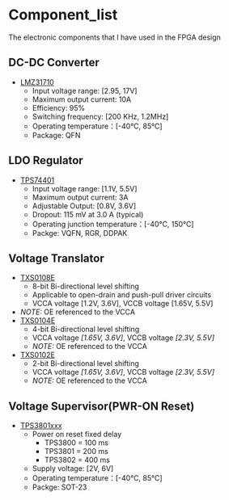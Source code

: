 # Component_list
The electronic components that I have used in the FPGA design 
## DC-DC Converter
- [LMZ31710](http://www.ti.com/lit/ds/symlink/lmz31710.pdf)
    - Input voltage range: [2.95, 17V]
    - Maximum output current: 10A
    - Efficiency: 95%
    - Switching frequency: [200 KHz, 1.2MHz]
    - Operating temperature：[-40℃, 85℃]
    - Package: QFN
## LDO Regulator
- [TPS74401](http://www.ti.com/lit/ds/symlink/tps74401.pdf)
    - Input voltage range: [1.1V, 5.5V]
    - Maximum output current: 3A
    - Adjustable Output: [0.8V, 3.6V]
    - Dropout: 115 mV at 3.0 A (typical)
    - Operating junction temperature：[-40℃, 150℃]
    - Packge: VQFN, RGR, DDPAK

## Voltage Translator
- [TXS0108E](http://www.ti.com/lit/ds/symlink/txs0108e.pdf)
    - 8-bit Bi-directional level shifting
    - Applicable to open-drain and push-pull driver circuits
    - VCCA voltage [1.2V, 3.6V], VCCB voltage [1.65V, 5.5V]
- *NOTE:* OE referenced to the VCCA
- [TXS0104E](http://www.ti.com/lit/ds/symlink/txs0104e.pdf)
  - 4-bit Bi-directional level shifting
  - VCCA voltage *[1.65V, 3.6V]*, VCCB voltage *[2.3V, 5.5V]*
  - *NOTE:* OE referenced to the VCCA
- [TXS0102E](http://www.ti.com/lit/ds/symlink/txs0102.pdf)
    - 2-bit Bi-directional level shifting
    - VCCA voltage *[1.65V, 3.6V]*, VCCB voltage *[2.3V, 5.5V]*
    - *NOTE:* OE referenced to the VCCA

## Voltage Supervisor(PWR-ON Reset)
- [TPS3801xxx](http://www.ti.com/lit/ds/symlink/tps3801.pdf)
    - Power on reset fixed delay
        - TPS3800 = 100 ms
        - TPS3801 = 200 ms 
        - TPS3802 = 400 ms
    - Supply voltage: [2V, 6V]
    - Operating temperature：[-40℃, 85℃]
    - Packge: SOT-23